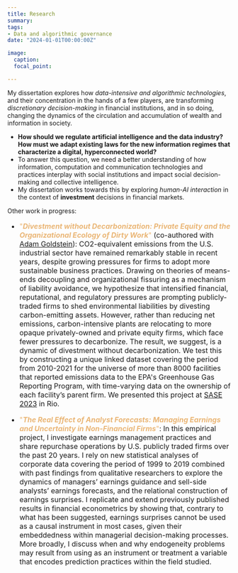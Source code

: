 ```yaml
---
title: Research
summary: 
tags:
- Data and algorithmic governance
date: "2024-01-01T00:00:00Z"

image:
  caption: 
  focal_point: 

---
```

My dissertation explores how *data-intensive and algorithmic technologies*, and their concentration in the hands of a few players, are transforming *discretionary decision-making* in financial institutions, and in so doing, changing the dynamics of the circulation and accumulation of wealth and information in society.

* **How should we regulate artificial intelligence and the data industry? How must we adapt existing laws for the new information regimes that characterize a digital, hyperconnected world?**
* To answer this question, we need a better understanding of how information, computation and communication technologies and practices interplay with social institutions and impact social decision-making and collective intelligence.
* My dissertation works towards this by exploring *human-AI interaction* in the context of **investment** decisions in financial markets.

<p>

Other work in progress: <font size="3">

* <span style="color: #eab676">"***Divestment without Decarbonization: Private Equity and the Organizational Ecology of Dirty Work***"</span> (co-authored with [Adam Goldstein](https://sociology.princeton.edu/people/adam-goldstein)): CO2-equivalent emissions from the U.S. industrial sector have remained remarkably stable in recent years, despite growing pressures for firms to adopt more sustainable business practices. Drawing on theories of means-ends decoupling and organizational fissuring as a mechanism of liability avoidance, we hypothesize that intensified financial, reputational, and regulatory pressures are prompting publicly-traded firms to shed environmental liabilities by divesting carbon-emitting assets. However, rather than reducing net emissions, carbon-intensive plants are relocating to more opaque privately-owned and private equity firms, which face fewer pressures to decarbonize. The result, we suggest, is a dynamic of divestment without decarbonization. We test this by constructing a unique linked dataset covering the period from 2010-2021 for the universe of more than 8000 facilities that reported emissions data to the EPA's Greenhouse Gas Reporting Program, with time-varying data on the ownership of each facility’s parent firm. We presented this project at [SASE 2023](https://sase.org/event/2023-rio-de-janeiro/) in Rio.

<p>

* <span style="color: #eab676">"***The Real Effect of Analyst Forecasts: Managing Earnings and Uncertainty in Non-Financial Firms***"</span>: In this empirical project, I investigate earnings management practices and share repurchase operations by U.S. publicly traded firms over the past 20 years. I rely on new statistical analyses of corporate data covering the period of 1999 to 2019 combined with past findings from qualitative researchers to explore the dynamics of managers’ earnings guidance and sell-side analysts’ earnings forecasts, and the relational construction of earnings surprises. I replicate and extend previously published results in financial econometrics by showing that, contrary to what has been suggested, earnings surprises cannot be used as a causal instrument in most cases, given their embeddedness within managerial decision-making processes. More broadly, I discuss when and why endogeneity problems may result from using as an instrument or treatment a variable that encodes prediction practices within the field studied.

<p>

 </font>
 